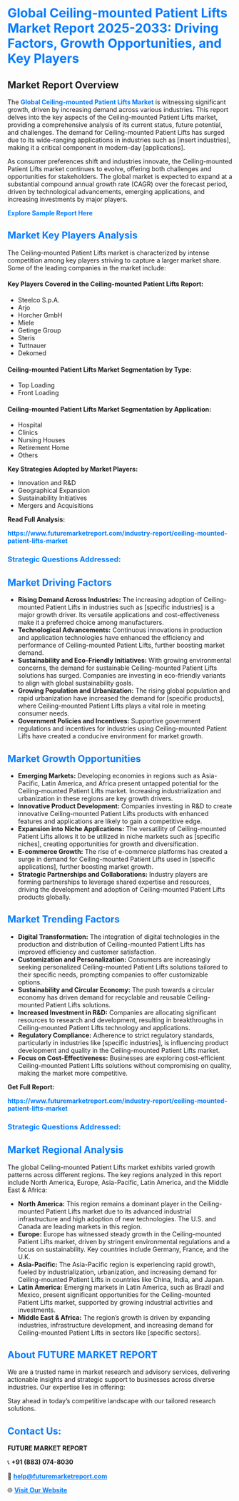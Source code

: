 <h1 style="color: #007BFF;">Global Ceiling-mounted Patient Lifts Market Report 2025-2033: Driving Factors, Growth Opportunities, and Key Players</h1>

<section id="overview">
<h2>Market Report Overview</h2>
<p>The <a href="https://www.futuremarketreport.com/industry-report/ceiling-mounted-patient-lifts-market" style="color: #007BFF; text-decoration: none;"><strong>Global Ceiling-mounted Patient Lifts Market</strong></a> is witnessing significant growth, driven by increasing demand across various industries. This report delves into the key aspects of the Ceiling-mounted Patient Lifts market, providing a comprehensive analysis of its current status, future potential, and challenges. The demand for Ceiling-mounted Patient Lifts has surged due to its wide-ranging applications in industries such as [insert industries], making it a critical component in modern-day [applications].</p>
<p>As consumer preferences shift and industries innovate, the Ceiling-mounted Patient Lifts market continues to evolve, offering both challenges and opportunities for stakeholders. The global market is expected to expand at a substantial compound annual growth rate (CAGR) over the forecast period, driven by technological advancements, emerging applications, and increasing investments by major players.</p>
</section>

<section id="overview">
<p><a href="https://www.futuremarketreport.com/request-sample/reportId=34988" style="color: #007BFF; text-decoration: none;"><strong>Explore Sample Report Here</strong></a></p>
</section>

<section id="key-players">
<h2 style="color: #007BFF;">Market Key Players Analysis</h2>
<p>The Ceiling-mounted Patient Lifts market is characterized by intense competition among key players striving to capture a larger market share. Some of the leading companies in the market include:</p>
<h4>Key Players Covered in the Ceiling-mounted Patient Lifts Report:</h4>
<ul><li>Steelco S.p.A.</li><li>Arjo</li><li>Horcher GmbH</li><li>Miele</li><li>Getinge Group</li><li>Steris</li><li>Tuttnauer</li><li>Dekomed</li></ul>
<h4>Ceiling-mounted Patient Lifts Market Segmentation by Type:</h4>
<ul><li>Top Loading</li><li>Front Loading</li></ul>

<h4>Ceiling-mounted Patient Lifts Market Segmentation by Application:</h4>
<ul><li>Hospital</li><li>Clinics</li><li>Nursing Houses</li><li>Retirement Home</li><li>Others</li></ul>
<p><strong>Key Strategies Adopted by Market Players:</strong></p>
<ul>
<li>Innovation and R&D</li>
<li>Geographical Expansion</li>
<li>Sustainability Initiatives</li>
<li>Mergers and Acquisitions</li>
</ul>
</section>

<section>
<p><strong>Read Full Analysis: </strong></p><a href="https://www.futuremarketreport.com/industry-report/ceiling-mounted-patient-lifts-market" style="color: #007BFF; text-decoration: none;"><strong>https://www.futuremarketreport.com/industry-report/ceiling-mounted-patient-lifts-market</strong></a>
<h3 style="color: #007BFF;">Strategic Questions Addressed:</h3>
</section>

<section id="driving-factors">
<h2 style="color: #007BFF;">Market Driving Factors</h2>
<ul>
<li><strong>Rising Demand Across Industries:</strong> The increasing adoption of Ceiling-mounted Patient Lifts in industries such as [specific industries] is a major growth driver. Its versatile applications and cost-effectiveness make it a preferred choice among manufacturers.</li>
<li><strong>Technological Advancements:</strong> Continuous innovations in production and application technologies have enhanced the efficiency and performance of Ceiling-mounted Patient Lifts, further boosting market demand.</li>
<li><strong>Sustainability and Eco-Friendly Initiatives:</strong> With growing environmental concerns, the demand for sustainable Ceiling-mounted Patient Lifts solutions has surged. Companies are investing in eco-friendly variants to align with global sustainability goals.</li>
<li><strong>Growing Population and Urbanization:</strong> The rising global population and rapid urbanization have increased the demand for [specific products], where Ceiling-mounted Patient Lifts plays a vital role in meeting consumer needs.</li>
<li><strong>Government Policies and Incentives:</strong> Supportive government regulations and incentives for industries using Ceiling-mounted Patient Lifts have created a conducive environment for market growth.</li>
</ul>
</section>

<section id="growth-opportunities">
<h2 style="color: #007BFF;">Market Growth Opportunities</h2>
<ul>
<li><strong>Emerging Markets:</strong> Developing economies in regions such as Asia-Pacific, Latin America, and Africa present untapped potential for the Ceiling-mounted Patient Lifts market. Increasing industrialization and urbanization in these regions are key growth drivers.</li>
<li><strong>Innovative Product Development:</strong> Companies investing in R&D to create innovative Ceiling-mounted Patient Lifts products with enhanced features and applications are likely to gain a competitive edge.</li>
<li><strong>Expansion into Niche Applications:</strong> The versatility of Ceiling-mounted Patient Lifts allows it to be utilized in niche markets such as [specific niches], creating opportunities for growth and diversification.</li>
<li><strong>E-commerce Growth:</strong> The rise of e-commerce platforms has created a surge in demand for Ceiling-mounted Patient Lifts used in [specific applications], further boosting market growth.</li>
<li><strong>Strategic Partnerships and Collaborations:</strong> Industry players are forming partnerships to leverage shared expertise and resources, driving the development and adoption of Ceiling-mounted Patient Lifts products globally.</li>
</ul>
</section>

<section id="trending-factors">
<h2 style="color: #007BFF;">Market Trending Factors</h2>
<ul>
<li><strong>Digital Transformation:</strong> The integration of digital technologies in the production and distribution of Ceiling-mounted Patient Lifts has improved efficiency and customer satisfaction.</li>
<li><strong>Customization and Personalization:</strong> Consumers are increasingly seeking personalized Ceiling-mounted Patient Lifts solutions tailored to their specific needs, prompting companies to offer customizable options.</li>
<li><strong>Sustainability and Circular Economy:</strong> The push towards a circular economy has driven demand for recyclable and reusable Ceiling-mounted Patient Lifts solutions.</li>
<li><strong>Increased Investment in R&D:</strong> Companies are allocating significant resources to research and development, resulting in breakthroughs in Ceiling-mounted Patient Lifts technology and applications.</li>
<li><strong>Regulatory Compliance:</strong> Adherence to strict regulatory standards, particularly in industries like [specific industries], is influencing product development and quality in the Ceiling-mounted Patient Lifts market.</li>
<li><strong>Focus on Cost-Effectiveness:</strong> Businesses are exploring cost-efficient Ceiling-mounted Patient Lifts solutions without compromising on quality, making the market more competitive.</li>
</ul>
</section>

<section>
<p><strong>Get Full Report: </strong></p><a href="https://www.futuremarketreport.com/industry-report/ceiling-mounted-patient-lifts-market" style="color: #007BFF; text-decoration: none;"><strong>https://www.futuremarketreport.com/industry-report/ceiling-mounted-patient-lifts-market</strong></a>
<h3 style="color: #007BFF;">Strategic Questions Addressed:</h3>
</section>


<section id="regional-analysis">
<h2 style="color: #007BFF;">Market Regional Analysis</h2>
<p>The global Ceiling-mounted Patient Lifts market exhibits varied growth patterns across different regions. The key regions analyzed in this report include North America, Europe, Asia-Pacific, Latin America, and the Middle East & Africa:</p>
<ul>
<li><strong>North America:</strong> This region remains a dominant player in the Ceiling-mounted Patient Lifts market due to its advanced industrial infrastructure and high adoption of new technologies. The U.S. and Canada are leading markets in this region.</li>
<li><strong>Europe:</strong> Europe has witnessed steady growth in the Ceiling-mounted Patient Lifts market, driven by stringent environmental regulations and a focus on sustainability. Key countries include Germany, France, and the U.K.</li>
<li><strong>Asia-Pacific:</strong> The Asia-Pacific region is experiencing rapid growth, fueled by industrialization, urbanization, and increasing demand for Ceiling-mounted Patient Lifts in countries like China, India, and Japan.</li>
<li><strong>Latin America:</strong> Emerging markets in Latin America, such as Brazil and Mexico, present significant opportunities for the Ceiling-mounted Patient Lifts market, supported by growing industrial activities and investments.</li>
<li><strong>Middle East & Africa:</strong> The region’s growth is driven by expanding industries, infrastructure development, and increasing demand for Ceiling-mounted Patient Lifts in sectors like [specific sectors].</li>
</ul>
</section>

<footer>
<h2 style="color: #007BFF;">About FUTURE MARKET REPORT</h2>
<p>We are a trusted name in market research and advisory services, delivering actionable insights and strategic support to businesses across diverse industries. Our expertise lies in offering:</p>

<p>Stay ahead in today’s competitive landscape with our tailored research solutions.</p>

<h2 style="color: #007BFF;">Contact Us:</h2>
<p><strong>FUTURE MARKET REPORT</strong></p>
<p>📞 <strong>+91 (883) 074-8030</strong></p>
<p>📧 <strong><a href="mailto:help@futuremarketreport.com" style="color: #007BFF;">help@futuremarketreport.com</a></strong></p>
<p>🌐 <strong><a href="https://www.futuremarketreport.com/" style="color: #007BFF;">Visit Our Website</a></strong></p>
</footer>